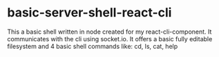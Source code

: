# basic-server-shell-react-cli
This a basic shell written in node created for my react-cli-component.
It communicates with the cli using socket.io.
It offers a basic fully editable filesystem and 4 basic shell commands like:
cd, ls, cat, help
